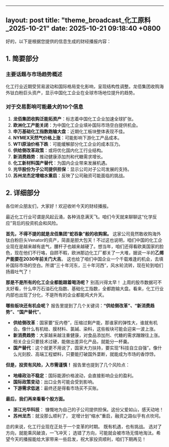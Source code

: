 
--- 
layout: post
title: "theme_broadcast_化工原料_2025-10-21"
date: 2025-10-21 09:18:40 +0800
--- 

好的，以下是根据您提供的信息生成的财经播报内容：

## 1. 简要部分

### 主要话题与市场趋势概述

化工行业近期受贸易波动和国际格局变化影响，呈现结构性调整。龙佰集团收购海外钛白粉巨头资产，显示中国化工企业在全球市场地位提升的趋势。

### 对于交易影响可能最大的10个信息

1.  **龙佰集团收购泛能拓资产**：标志着中国化工企业加速全球扩张。
2.  **欧洲化工产能关闭**：为中国化工企业填补国际市场空白提供机会。
3.  **申万基础化工指数跑输大盘**：近期化工板块整体表现不佳。
4.  **NYMEX天然气价格上涨**：可能影响下游化工产品成本。
5.  **WTI原油价格下跌**：可能缓解部分化工企业的成本压力。
6.  **供给侧改革政策**：或将优化国内化工行业结构。
7.  **新消费趋势**：推动健康添加剂和代糖需求增长。
8.  **化工新材料国产替代**：为国内企业带来发展机遇。
9.  **光华股份为子公司提供担保**：显示公司对子公司发展的支持。
10. **苏州龙杰定增缩水重启**：反映了公司融资可能面临的挑战。

## 2. 详细部分

各位听众朋友们，大家好！欢迎收听今天的财经播报。

最近化工行业可谓是风起云涌，各种消息满天飞。咱们今天就来聊聊这“化学反应”背后的投资机会和风险。

**首先，不得不提的就是龙佰集团“蛇吞象”般的收购案。** 这家公司竟然敢收购海外钛白粉巨头Venator的资产，简直是胆大包天！不过这也说明，咱们中国的化工企业现在是越来越有底气，腰杆子也越来越硬了。想当年，咱们还得看欧美国家的脸色，现在他们不行咯，自顾不暇，欧洲那边化工厂都关了一大堆，据说一半的**乙烯产能要在2030年前关门大吉**。 这也给了咱们中国企业一个千载难逢的机会，去填补国际市场的空白。所谓“三十年河东，三十年河西”，风水轮流转，现在轮到咱们扬眉吐气了！

**那是不是所有的化工企业都能跟着喝汤呢？** 别高兴得太早！ 上周的股市数据可不太好看，什么申万石油石化指数、基础化工指数，全都跑输大盘。看来，化工行业内部也出现了分化，不是所有的企业都能鸡犬升天。

**哪些板块还有机会呢？** 报告里提到了几个关键词：**“供给侧改革”、“新消费趋势”、“国产替代”**。

*   **供给侧改革**：国家要“反内卷”，压缩过剩产能，那谁家的弹性大，谁就有机会。像什么有机硅、膜材料、氯碱、染料，这些板块可能会迎来一波上涨。
*   **新消费趋势**：大家越来越注重健康，对食品添加剂、代糖的需求蹭蹭往上涨。相关企业只要技术过硬，能做出差异化产品，就能分一杯羹。
*   **国产替代**：这个就更不用说了，国家大力扶持，要实现“科技自立自强”。像什么光刻胶、高端工程塑料，只要能打破国外垄断，就能成为市场的香饽饽。

**但是，投资有风险，入市需谨慎！** 报告里也提到了几个风险点：

*   **地缘政治不稳定**：国际能源价格波动，会直接影响企业的盈利。
*   **国际政策变动**：出口业务可能会受到影响。
*   **下游需求低迷**：最终还是得看市场买不买账。

**最后，我们再来看看个股方面。**

*   **浙江光华科技**： 慷慨地为自己的子公司提供担保。这份父爱如山，感天动地！
*   **苏州龙杰**：就没那么顺利了， 定增计划“缩水”重启，融资之路似乎有点坎坷。

总的来说，化工行业现在正处于一个变革的时期。 既有机遇，也有挑战。 选对了方向，就能乘风破浪，一飞冲天； 选错了方向，可能就会被市场无情地淘汰。希望今天的播报能给大家带来一些启发，祝大家投资顺利，咱们下期再见！